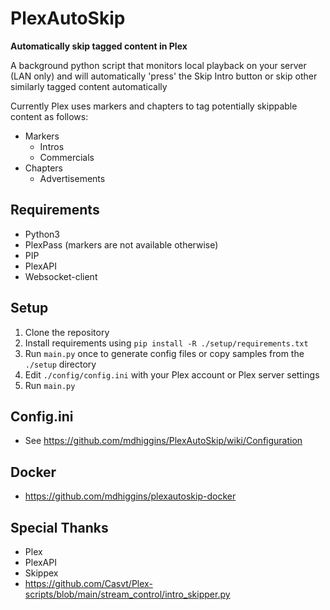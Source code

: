 PlexAutoSkip
==============
 **Automatically skip tagged content in Plex**

A background python script that monitors local playback on your server (LAN only) and will automatically 'press' the Skip Intro button or skip other similarly tagged content automatically

Currently Plex uses markers and chapters to tag potentially skippable content as follows:
- Markers
  - Intros
  - Commercials
- Chapters
  - Advertisements

Requirements
--------------
- Python3
- PlexPass (markers are not available otherwise)
- PIP
- PlexAPI
- Websocket-client

Setup
--------------
1. Clone the repository
2. Install requirements using `pip install -R ./setup/requirements.txt`
3. Run `main.py` once to generate config files or copy samples from the `./setup` directory
4. Edit `./config/config.ini` with your Plex account or Plex server settings
5. Run `main.py`

Config.ini
--------------
- See https://github.com/mdhiggins/PlexAutoSkip/wiki/Configuration

Docker
--------------
- https://github.com/mdhiggins/plexautoskip-docker

Special Thanks
--------------
- Plex
- PlexAPI
- Skippex
- https://github.com/Casvt/Plex-scripts/blob/main/stream_control/intro_skipper.py
